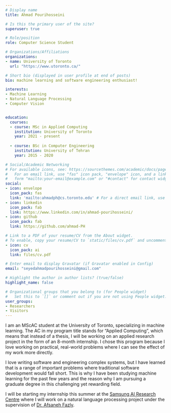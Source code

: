```yaml
---
# Display name
title: Ahmad Pourihosseini

# Is this the primary user of the site?
superuser: true

# Role/position
role: Computer Science Student

# Organizations/Affiliations
organizations:
- name: University of Toronto
  url: "https://www.utoronto.ca/"

# Short bio (displayed in user profile at end of posts)
bio: machine learning and software engineering enthusiast!

interests:
- Machine Learning
- Natural Language Processing
- Computer Vision


education:
  courses:
  - course: MSc in Applied Computing
    institution: University of Toronto
    year: 2021 - present
    
  - course: BSc in Computer Engineering
    institution: University of Tehran
    year: 2015 - 2020

# Social/Academic Networking
# For available icons, see: https://sourcethemes.com/academic/docs/page-builder/#icons
#   For an email link, use "fas" icon pack, "envelope" icon, and a link in the
#   form "mailto:your-email@example.com" or "#contact" for contact widget.
social:
- icon: envelope
  icon_pack: fas
  link: 'mailto:ahmadph@cs.toronto.edu' # For a direct email link, use "mailto:test@example.org".
- icon: linkedin
  icon_pack: fab
  link: https://www.linkedin.com/in/ahmad-pourihosseini/
- icon: github
  icon_pack: fab
  link: https://github.com/ahmad-PH

# Link to a PDF of your resume/CV from the About widget.
# To enable, copy your resume/CV to `static/files/cv.pdf` and uncomment the lines below.
- icon: cv
  icon_pack: ai
  link: files/cv.pdf

# Enter email to display Gravatar (if Gravatar enabled in Config)
email: "seyedahmadpourihosseini@gmail.com"

# Highlight the author in author lists? (true/false)
highlight_name: false

# Organizational groups that you belong to (for People widget)
#   Set this to `[]` or comment out if you are not using People widget.
user_groups:
- Researchers
- Visitors
---
```


I am an MScAC student at the University of Toronto, specializing in machine learning. The AC in my program title stands for “Applied Computing”, which means that instead of a thesis, I will be working on an applied research project in the form of an 8-month internship. I chose this program because I love working on practical, real-world problems where I can see the effect of my work more directly.

I love writing software and engineering complex systems, but I have learned that is a range of important problems where traditional software development would fall short. This is why I have been studying machine learning for the past few years and the reason why I am pursuing a graduate degree in this challenging yet rewarding field.

I will be starting my internship this summer at the [Samsung AI Research Centre](https://research.samsung.com/aicenter_toronto) where I will work on a natural language processing project under the supervision of [Dr. Afsaneh Fazly](https://www.linkedin.com/in/afsaneh-fazly-98538b4/?originalSubdomain=ca).
